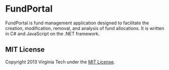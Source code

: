 FundPortal
=========
FundPortal is fund management application designed to facilitate the creation, modification, removal, and analysis of fund allocations. It is written in C# and JavaScript on the .NET framework.

## MIT License

Copyright 2013 Virginia Tech under the [MIT License](LICENSE).

